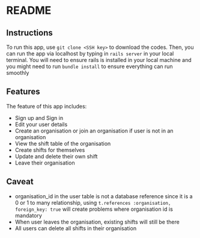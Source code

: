 # README

## Instructions
To run this app, use `git clone <SSH key>` to download the codes. Then, you can run the app via localhost by typing in `rails server` in your local terminal.
You will need to ensure rails is installed in your local machine and you might need to run `bundle install` to ensure everything can run smoothly

## Features
The feature of this app includes:
- Sign up and Sign in
- Edit your user details
- Create an organisation or join an organisation if user is not in an organisation
- View the shift table of the organisation
- Create shifts for themselves
- Update and delete their own shift
- Leave their organisation

## Caveat
- organisation_id in the user table is not a database reference since it is a 0 or 1 to many relationship, using `t.references :organisation, foreign_key: true` will create problems where organisation id is mandatory
- When user leaves the organisation, existing shifts will still be there
- All users can delete all shifts in their organisation
